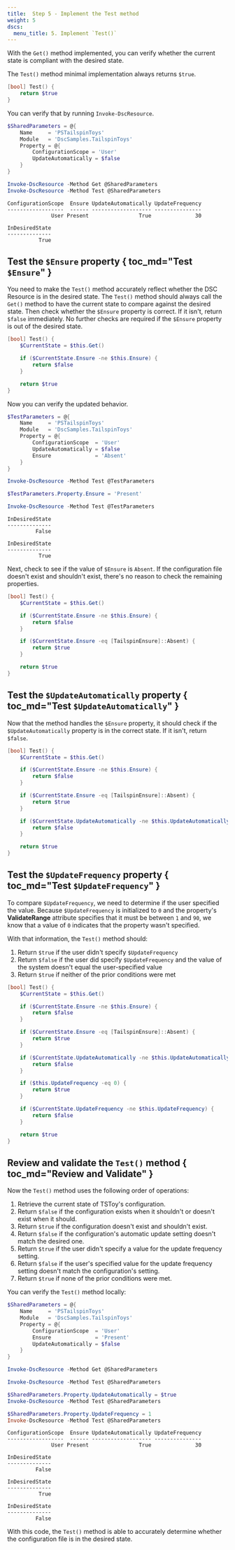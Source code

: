 ```yaml
---
title:  Step 5 - Implement the Test method
weight: 5
dscs:
  menu_title: 5. Implement `Test()`
---
```


With the `Get()` method implemented, you can verify whether the current state is compliant with the
desired state.

The `Test()` method minimal implementation always returns `$true`.

```powershell
[bool] Test() {
    return $true
}
```

You can verify that by running `Invoke-DscResource`.

```powershell
$SharedParameters = @{
    Name     = 'PSTailspinToys'
    Module   = 'DscSamples.TailspinToys'
    Property = @{
        ConfigurationScope = 'User'
        UpdateAutomatically = $false
    }
}

Invoke-DscResource -Method Get @SharedParameters
Invoke-DscResource -Method Test @SharedParameters
```

```console
ConfigurationScope  Ensure UpdateAutomatically UpdateFrequency
------------------  ------ ------------------- ---------------
              User Present                True              30

InDesiredState
--------------
          True
```

## Test the `$Ensure` property { toc_md="Test `$Ensure`" }

You need to make the `Test()` method accurately reflect whether the DSC Resource is in the desired
state. The `Test()` method should always call the `Get()` method to have the current state to
compare against the desired state. Then check whether the `$Ensure` property is correct. If it
isn't, return `$false` immediately. No further checks are required if the `$Ensure` property is out
of the desired state.

```powershell
[bool] Test() {
    $CurrentState = $this.Get()

    if ($CurrentState.Ensure -ne $this.Ensure) {
        return $false
    }

    return $true
}
```

Now you can verify the updated behavior.

```powershell
$TestParameters = @{
    Name     = 'PSTailspinToys'
    Module   = 'DscSamples.TailspinToys'
    Property = @{
        ConfigurationScope  = 'User'
        UpdateAutomatically = $false
        Ensure              = 'Absent'
    }
}

Invoke-DscResource -Method Test @TestParameters

$TestParameters.Property.Ensure = 'Present'

Invoke-DscResource -Method Test @TestParameters
```

```console
InDesiredState
--------------
         False

InDesiredState
--------------
          True
```

Next, check to see if the value of `$Ensure` is `Absent`. If the configuration file doesn't exist
and shouldn't exist, there's no reason to check the remaining properties.

```powershell
[bool] Test() {
    $CurrentState = $this.Get()

    if ($CurrentState.Ensure -ne $this.Ensure) {
        return $false
    }

    if ($CurrentState.Ensure -eq [TailspinEnsure]::Absent) {
        return $true
    }

    return $true
}
```

## Test the `$UpdateAutomatically` property { toc_md="Test `$UpdateAutomatically`" }

Now that the method handles the `$Ensure` property, it should check if the `$UpdateAutomatically`
property is in the correct state. If it isn't, return `$false`.

```powershell
[bool] Test() {
    $CurrentState = $this.Get()

    if ($CurrentState.Ensure -ne $this.Ensure) {
        return $false
    }

    if ($CurrentState.Ensure -eq [TailspinEnsure]::Absent) {
        return $true
    }

    if ($CurrentState.UpdateAutomatically -ne $this.UpdateAutomatically) {
        return $false
    }

    return $true
}
```

## Test the `$UpdateFrequency` property { toc_md="Test `$UpdateFrequency`" }

To compare `$UpdateFrequency`, we need to determine if the user specified the value. Because
`$UpdateFrequency` is initialized to `0` and the property's **ValidateRange** attribute specifies
that it must be between `1` and `90`, we know that a value of `0` indicates that the property wasn't
specified.

With that information, the `Test()` method should:

1. Return `$true` if the user didn't specify `$UpdateFrequency`
1. Return `$false` if the user did specify `$UpdateFrequency` and the value of the system doesn't
   equal the user-specified value
1. Return `$true` if neither of the prior conditions were met

```powershell
[bool] Test() {
    $CurrentState = $this.Get()

    if ($CurrentState.Ensure -ne $this.Ensure) {
        return $false
    }

    if ($CurrentState.Ensure -eq [TailspinEnsure]::Absent) {
        return $true
    }

    if ($CurrentState.UpdateAutomatically -ne $this.UpdateAutomatically) {
        return $false
    }

    if ($this.UpdateFrequency -eq 0) {
        return $true
    }

    if ($CurrentState.UpdateFrequency -ne $this.UpdateFrequency) {
        return $false
    }

    return $true
}
```

## Review and validate the `Test()` method { toc_md="Review and Validate" }

Now the `Test()` method uses the following order of operations:

1. Retrieve the current state of TSToy's configuration.
1. Return `$false` if the configuration exists when it shouldn't or doesn't exist when it should.
1. Return `$true` if the configuration doesn't exist and shouldn't exist.
1. Return `$false` if the configuration's automatic update setting doesn't match the desired one.
1. Return `$true` if the user didn't specify a value for the update frequency setting.
1. Return `$false` if the user's specified value for the update frequency setting doesn't match the
  configuration's setting.
1. Return `$true` if none of the prior conditions were met.

You can verify the `Test()` method locally:

```powershell
$SharedParameters = @{
    Name     = 'PSTailspinToys'
    Module   = 'DscSamples.TailspinToys'
    Property = @{
        ConfigurationScope  = 'User'
        Ensure              = 'Present'
        UpdateAutomatically = $false
    }
}

Invoke-DscResource -Method Get @SharedParameters

Invoke-DscResource -Method Test @SharedParameters

$SharedParameters.Property.UpdateAutomatically = $true
Invoke-DscResource -Method Test @SharedParameters

$SharedParameters.Property.UpdateFrequency = 1
Invoke-DscResource -Method Test @SharedParameters
```

```console
ConfigurationScope  Ensure UpdateAutomatically UpdateFrequency
------------------  ------ ------------------- ---------------
              User Present                True              30

InDesiredState
--------------
         False

InDesiredState
--------------
          True

InDesiredState
--------------
         False
```

With this code, the `Test()` method is able to accurately determine whether the configuration file
is in the desired state.
